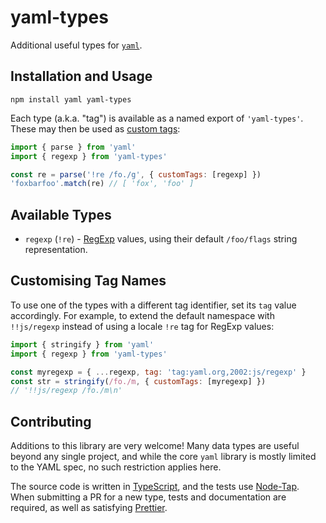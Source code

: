 # yaml-types

Additional useful types for [`yaml`](https://github.com/eemeli/yaml).

## Installation and Usage

```
npm install yaml yaml-types
```

Each type (a.k.a. "tag") is available as a named export of `'yaml-types'`.
These may then be used as [custom tags](https://eemeli.org/yaml/#writing-custom-tags):

```js
import { parse } from 'yaml'
import { regexp } from 'yaml-types'

const re = parse('!re /fo./g', { customTags: [regexp] })
'foxbarfoo'.match(re) // [ 'fox', 'foo' ]
```

## Available Types

- `regexp` (`!re`) - [RegExp] values,
  using their default `/foo/flags` string representation.

[RegExp]: https://developer.mozilla.org/en-US/docs/Web/JavaScript/Guide/Regular_expressions

## Customising Tag Names

To use one of the types with a different tag identifier, set its `tag` value accordingly.
For example, to extend the default namespace with `!!js/regexp` instead of using a locale `!re` tag for RegExp values:

```js
import { stringify } from 'yaml'
import { regexp } from 'yaml-types'

const myregexp = { ...regexp, tag: 'tag:yaml.org,2002:js/regexp' }
const str = stringify(/fo./m, { customTags: [myregexp] })
// '!!js/regexp /fo./m\n'
```

## Contributing

Additions to this library are very welcome!
Many data types are useful beyond any single project,
and while the core `yaml` library is mostly limited to the YAML spec,
no such restriction applies here.

The source code is written in [TypeScript], and the tests use [Node-Tap].
When submitting a PR for a new type, tests and documentation are required,
as well as satisfying [Prettier].

[TypeScript]: https://www.typescriptlang.org/
[Node-Tap]: https://node-tap.org/
[Prettier]: https://prettier.io/
